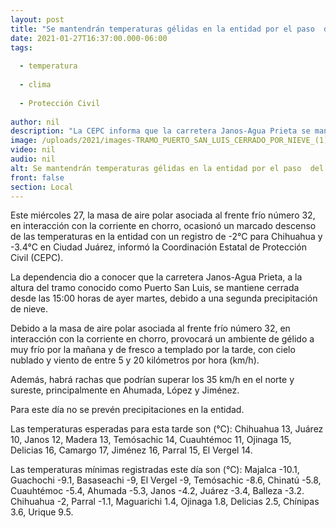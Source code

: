 ```yaml
---
layout: post
title: "Se mantendrán temperaturas gélidas en la entidad por el paso  del frente frío 32"
date: 2021-01-27T16:37:00.000-06:00
tags:
  
  - temperatura
  
  - clima
  
  - Protección Civil
  
author: nil
description: "La CEPC informa que la carretera Janos-Agua Prieta se mantiene cerrada desde las 15:00 horas de ayer, debido a una segunda precipitación de nieve; Majalca amanece a -10.1°C, Chihuahua a -2°C y Juárez a -3.4°C"
image: /uploads/2021/images-TRAMO_PUERTO_SAN_LUIS_CERRADO_POR_NIEVE_(1).jpeg
video: nil
audio: nil
alt: Se mantendrán temperaturas gélidas en la entidad por el paso  del frente frío 32
front: false
section: Local
---
```


Este miércoles 27, la masa de aire polar asociada al frente frío número 32, en interacción con la corriente en chorro, ocasionó un marcado descenso de las temperaturas en la entidad con un registro de -2°C para Chihuahua y -3.4°C en Ciudad Juárez, informó la Coordinación Estatal de Protección Civil (CEPC).

La dependencia dio a conocer que la carretera Janos-Agua Prieta, a la altura del tramo conocido como Puerto San Luis, se mantiene cerrada desde las 15:00 horas de ayer martes, debido a una segunda precipitación de nieve.

Debido a la masa de aire polar asociada al frente frío número 32, en interacción con la corriente en chorro, provocará un ambiente de gélido a muy frío por la mañana y de fresco a templado por la tarde, con cielo nublado y viento de entre 5 y 20 kilómetros por hora (km/h).

Además, habrá rachas que podrían superar los 35 km/h en el norte y sureste, principalmente en Ahumada, López y Jiménez.  

Para este día no se prevén precipitaciones en la entidad.

Las temperaturas esperadas para esta tarde son (°C): Chihuahua 13, Juárez 10, Janos 12, Madera 13, Temósachic 14, Cuauhtémoc 11, Ojinaga 15, Delicias 16, Camargo 17, Jiménez 16, Parral 15, El Vergel 14.

Las temperaturas mínimas registradas este día son (°C): Majalca -10.1, Guachochi -9.1, Basaseachi -9, El Vergel -9, Temósachic -8.6, Chinatú -5.8, Cuauhtémoc -5.4, Ahumada -5.3, Janos -4.2, Juárez -3.4, Balleza -3.2. Chihuahua -2, Parral -1.1, Maguarichi 1.4, Ojinaga 1.8, Delicias 2.5, Chínipas 3.6, Urique 9.5.